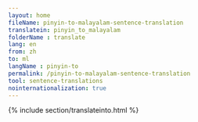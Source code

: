 ```yaml
---
layout: home
fileName: pinyin-to-malayalam-sentence-translation
translatein: pinyin_to_malayalam
folderName : translate
lang: en
from: zh
to: ml
langName : pinyin-to
permalink: /pinyin-to-malayalam-sentence-translation
tool: sentence-translations
nointernationalization: true
---
```

{% include section/translateinto.html %}
